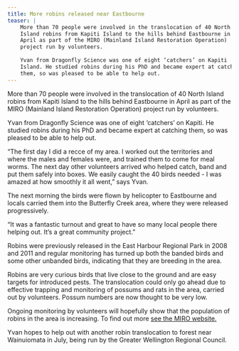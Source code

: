 ```yaml
---
title: More robins released near Eastbourne
teaser: |    
    More than 70 people were involved in the translocation of 40 North
    Island robins from Kapiti Island to the hills behind Eastbourne in
    April as part of the MIRO (Mainland Island Restoration Operation)
    project run by volunteers.
    
    Yvan from Dragonfly Science was one of eight ‘catchers’ on Kapiti
    Island. He studied robins during his PhD and became expert at catching
    them, so was pleased to be able to help out.
---
```

More than 70 people were involved in the translocation of 40 North
Island robins from Kapiti Island to the hills behind Eastbourne in
April as part of the MIRO (Mainland Island Restoration Operation)
project run by volunteers.

Yvan from Dragonfly Science was one of eight ‘catchers’ on Kapiti. He
studied robins during his PhD and became expert at catching them, so
was pleased to be able to help out.

“The first day I did a recce of my area. I worked out the territories
and where the males and females were, and trained them to come for
meal worms. The next day other volunteers arrived who helped catch,
band and put them safely into boxes. We easily caught the 40 birds
needed - I was amazed at how smoothly it all went,” says Yvan.

The next morning the birds were flown by helicopter to Eastbourne and
locals carried them into the Butterfly Creek area, where they were
released progressively.

“It was a fantastic turnout and great to have so many local people
there helping out. It’s a great community project.”

Robins were previously released in the East Harbour Regional Park in
2008 and 2011 and regular monitoring has turned up both the banded
birds and some other unbanded birds, indicating that they are breeding
in the area.

Robins are very curious birds that live close to the ground and are
easy targets for introduced pests. The translocation could only go
ahead due to effective trapping and monitoring of possums and rats in
the area, carried out by volunteers. Possum numbers are now thought to
be very low.

Ongoing monitoring by volunteers will hopefully show that the
population of robins in the area is increasing. To find out more [see
the MIRO website.](http://www.miro.org.nz/)

Yvan hopes to help out with another robin translocation to forest near
Wainuiomata in July, being run by the Greater Wellington Regional
Council.

